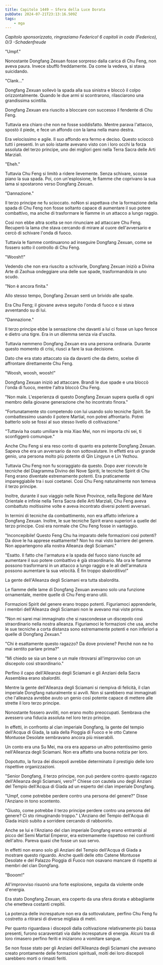 ```yaml
---
title: Capitolo 1449 – Sfera della Luce Dorata
pubDate: 2024-07-21T23:13:16.509Z
tags:
    - mga
---
```



<em>Capitolo sponsorizzato, ringraziamo Federico!
6 capitoli in coda (Federico), 0/3
-Schadenfreude</em>


"Umpf."


Nonostante Dongfang Zexuan fosse sorpreso dalla carica di Chu Feng, non aveva paura. Invece sbuffò freddamente. Da come la vedeva, si stava suicidando.


"Clank..."


Dongfang Zexuan sollevò la spada alla sua sinistra e bloccò il colpo orizzontalmente. Quando le due armi si scontrarono, rilasciarono una grandissima scintilla.


Dongfang Zexuan era riuscito a bloccare con successo il fendente di Chu Feng.


Tuttavia era chiaro che non ne fosse soddisfatto. Mentre parava l'attacco, spostò il piede, e fece un affondo con la lama nella mano destra.


Era velocissimo e agile. Il suo affondo era fermo e deciso. Questo scioccò tutti i presenti. In un solo istante avevano visto con i loro occhi la forza assoluta del terzo principe, uno dei migliori geni nella Terra Sacra delle Arti Marziali.


"Eheh."


Tuttavia Chu Feng si limitò a ridere lievemente. Senza schivare, scosse piano la sua spada. Poi, con un'esplosione, le fiamme che coprivano la sua lama si spostarono verso Dongfang Zexuan.


"Dannazione."


Il terzo principe ne fu scioccato. noNon si aspettava che la formazione della spada di Chu Feng non fosse soltanto capace di aumentare il suo potere combattivo, ma anche di trasformare le fiamme in un attacco a lungo raggio.


Così non ebbe altra scelta se non rinunciare ad attaccare Chu Feng. Recuperò la lama che stava cercando di mirare al cuore dell'avversario e cercò di schivare l'onda di fuoco.


Tuttavia le fiamme continuarono ad inseguire Dongfang Zexuan, come se fossero sotto il controllo di Chu Feng.


"Woosh!!"


Vedendo che non era riuscito a schivarle, Dongfang Zexuan iniziò a Divina Arte di Zaohua ondeggiare una delle sue spade, trasformandola in uno scudo.


"Non è ancora finita."


Allo stesso tempo, Dongfang Zexuan sentì un brivido alle spalle.


Era Chu Feng; il giovane aveva seguito l'onda di fuoco e si stava avventando su di lui.


"Dannazione."


Il terzo principe ebbe la sensazione che davanti a lui ci fosse un lupo feroce e dietro una tigre. Era in un dilemma senza via d'uscita.


Tuttavia nemmeno Dongfang Zexuan era una persona ordinaria. Durante questo momento di crisi, riuscì a fare la sua decisione.


Dato che era stato attaccato sia da davanti che da dietro, scelse di affrontare direttamente Chu Feng.


"Woosh, woosh, woosh!"


Dongfang Zexuan iniziò ad attaccare. Brandì le due spade e una bloccò l'onda di fuoco, mentre l'altra bloccò Chu Feng.


"Non male. L'esperienza di questo Dongfang Zexuan supera quella di ogni membro della giovane generazione che ho incontrato finora."


"Fortunatamente sto competendo con lui usando solo tecniche Spirit. Se combattessimo usando il potere Martial, non potrei affrontarlo. Potrei batterlo solo se fossi al suo stesso livello di coltivazione."


"Tuttavia ha osato umiliare la mia Xiao Mei, non mi importa chi sei, ti sconfiggerò comunque."


Anche Chu Feng si era reso conto di quanto era potente Dongfang Zexuan. Sapeva che era un avversario da non sottovalutare. In effetti era un grande genio, una persona molto più potente di Qin Lingyun e Lin Yezhou.


Tuttavia Chu Feng non fu scoraggiato da questo. Dopo aver ricevuto le tecniche del Diagramma Divino dei Nove Spiriti, le tecniche Spirit di Chu Feng erano diventate estremamente potenti. Era praticamente impareggiabile tra i suoi coetanei. Così Chu Feng naturalmente non temeva il terzo principe.


Inoltre, durante il suo viaggio nelle Nove Province, nella Regione del Mare Orientale e infinie nella Terra Sacra delle Arti Marziali, Chu Feng aveva combattuto moltissime volte e aveva incontrato diversi potenti avversari.


In termini di tecniche da combattimento, non era affatto inferiore a Dongfang Zexuan. Inoltre, le sue tecniche Spirit erano superiori a quelle del terzo principe. Così era normale che Chu Feng fosse in vantaggio.


"Inconcepibile! Questo Feng Chu ha imparato delle formazioni così potenti? Da dove le ha apprese esattamente? Non ho mai visto barriere del genere. Non appartengono alla nostra Alleanza degli Sciamani."


"Esatto. Il fatto che l'armatura e la spada del fuoco siano riuscite ad aumentare il suo potere combattivo è già straordinario. Ma ora le fiamme possono trasformarsi in un attacco a lungo raggio e le ali dell'armatura possono aumentare la sua velocità. È fin troppo sbalorditivo!"


La gente dell'Alleanza degli Sciamani era tutta sbalordita.


Le fiamme delle lame di Dongfang Zexuan avevano solo una funzione ornamentale, mentre quelle di Chu Feng erano utili.


Formazioni Spirit del genere erano troppo potenti. Figuriamoci apprenderle, i membri dell'Alleanza degli Sciamani non le avevano mai viste prima.


"Non mi sarei mai immaginato che si nascondesse un discepolo così straordinario nella nostra alleanza. Figuriamoci le formazioni che usa, anche le sue tecniche a corta distanza sono estremamente potenti e non inferiori a quelle di Dongfang Zexuan."


"Chi è esattamente questo ragazzo? Da dove proviene? Perché non ne ho mai sentito parlare prima?"


"Mi chiedo se sia un bene o un male ritrovarsi all'improvviso con un discepolo così straordinario."


Perfino il capo dell'Alleanza degli Sciamani e gli Anziani della Sacra Assemblea erano sbalorditi.


Mentre la gente dell'Alleanza degli Sciamani si riempiva di felicità, il clan imperiale Dongfang naturalmente si avvilì. Non si sarebbero mai immaginati che l'alleanza avrebbe avuto un genio così potente capace di mettere alle strette il loro terzo principe.


Nonostante fossero avviliti, non erano molto preoccupati. Sembrava che avessero una fiducia assoluta nel loro terzo principe.


In effetti, in confronto al clan imperiale Dongfang, la gente del tempio dell'Acqua di Giada, la sala della Pioggia di Fuoco e le otto Catene Montuose Desolate sembravano ancora più miserabili.


Un conto era una Su Mei, ma ora era apparso un altro potentissimo genio nell'Alleanza degli Sciamani. Non era affatto una buona notizia per loro.


Dopotutto, la forza dei discepoli avrebbe determinato il prestigio delle loro rispettive organizzazioni.


"Senior Dongfang, il terzo principe, non può perdere contro questo ragazzo dell'Alleanza degli Sciamani, vero?" Chiese con cautela uno degli Anziani del Tempio dell'Acqua di Giada ad un esperto del clan imperiale Dongfang.


"Umpf, come potrebbe perdere contro una persona del genere?" Disse l'Anziano in tono scontento.


"Giusto, come potrebbe il terzo principe perdere contro una persona del genere? Ci sto rimuginando troppo." L'Anziano del Tempio dell'Acqua di Giada iniziò subito a sorridere cercando di rabbonirlo.


Anche se lui e l'Anziano del clan imperiale Dongfang erano entrambi al picco del Semi Martial Emperor, era estremamente rispettoso nei confronti dell'altro. Pareva quasi che fosse un suo servo.


In effetti non erano solo gli Anziani del Tempio dell'Acqua di Giada a mostrare questo riguardo. Anche quelli delle otto Catene Montuose Desolate e del Palazzo Pioggia di Fuoco non osavano mancare di rispetto ai membri del clan Dongfang.


"Booom!"


All'improvviso risuonò una forte esplosione, seguita da violente onde d'energia.


Era stato Dongfang Zexuan, era coperto da una sfera dorata e abbagliante che emetteva costanti crepitii.


La potenza delle increspature non era da sottovalutare, perfino Chu Feng fu costretto a ritirarsi di diverse migliaia di metri.


Per quanto riguardava i discepoli dalla coltivazione relativamente più bassa presenti, furono scaraventati via dalle increspature di energia. Alcuni tra di loro rimasero perfino feriti e iniziarono a vomitare sangue.


Se non fosse stato per gli Anziani dell'Alleanza degli Sciamani che avevano creato prontamente delle formazioni spirituali, molti dei loro discepoli sarebbero morti o rimasti feriti.





